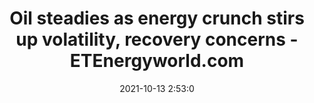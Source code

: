 ---
"title": "Oil steadies as energy crunch stirs up volatility, recovery concerns - ETEnergyworld.com"
"date": "2021-10-13 2:53:0"
"feed_name": "GOOGLENEWSMINING"
"feed_website": "https://news.google.com/search?q=mining%2Bincident&hl=en-US&gl=US&ceid=US:en"
"feed_rss": "https://news.google.com/rss/search?q=mining%2Bincident&hl=en-US&gl=US&ceid=US:en"
"link": "https://energy.economictimes.indiatimes.com/news/oil-and-gas/oil-steadies-as-energy-crunch-stirs-up-volatility-recovery-concerns/86982958"
"source": "{'href': 'https://energy.economictimes.indiatimes.com', 'title': 'ETEnergyworld.com'}"
"file": "_posts/2021-1-1-3199655c3a658149848c93ea6d59066fb84ab314.md"
"accident": "0"
"drilling": "0"
"dead": "0"
"injured": "0"
"arrested": "0"
"place": "unknown place"
"where": "unknown site"
"causes": "unknown"
"place_uri": "unknown place"
---